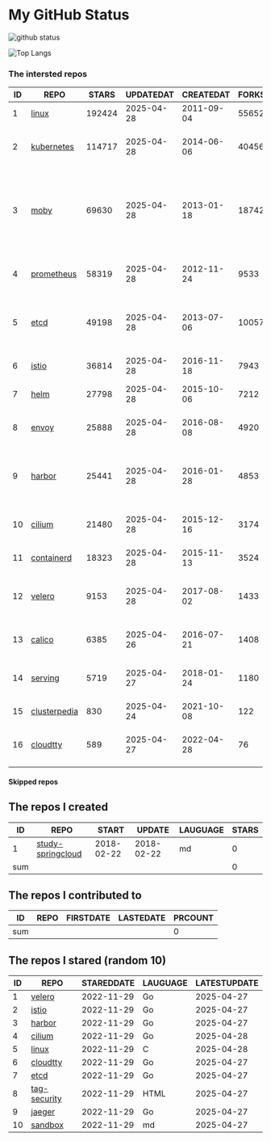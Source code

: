 # My GitHub Status

<img src="https://github-readme-stats-1.yihong0618.vercel.app/api?username=daoqingniu&show_icons=true&&&hide_title=true&count_private=true" alt="github status" />

![Top Langs](https://github-readme-stats-1.yihong0618.vercel.app/api/top-langs/?username=daoqingniu&layout=compact)

<!--START_SECTION:github_repos-->
### The intersted repos
| ID |                              REPO                               | STARS  | UPDATEDAT  | CREATEDAT  | FORKSCOUNT |                                                DESCRIPTIONS                                                |
|----|-----------------------------------------------------------------|--------|------------|------------|------------|------------------------------------------------------------------------------------------------------------|
|  1 | [linux](https://github.com/torvalds/linux)                      | 192424 | 2025-04-28 | 2011-09-04 |      55652 | Linux kernel source tree                                                                                   |
|  2 | [kubernetes](https://github.com/kubernetes/kubernetes)          | 114717 | 2025-04-28 | 2014-06-06 |      40456 | Production-Grade Container Scheduling and Management                                                       |
|  3 | [moby](https://github.com/moby/moby)                            |  69630 | 2025-04-28 | 2013-01-18 |      18742 | The Moby Project - a collaborative project for the container ecosystem to assemble container-based systems |
|  4 | [prometheus](https://github.com/prometheus/prometheus)          |  58319 | 2025-04-28 | 2012-11-24 |       9533 | The Prometheus monitoring system and time series database.                                                 |
|  5 | [etcd](https://github.com/etcd-io/etcd)                         |  49198 | 2025-04-28 | 2013-07-06 |      10057 | Distributed reliable key-value store for the most critical data of a distributed system                    |
|  6 | [istio](https://github.com/istio/istio)                         |  36814 | 2025-04-28 | 2016-11-18 |       7943 | Connect, secure, control, and observe services.                                                            |
|  7 | [helm](https://github.com/helm/helm)                            |  27798 | 2025-04-28 | 2015-10-06 |       7212 | The Kubernetes Package Manager                                                                             |
|  8 | [envoy](https://github.com/envoyproxy/envoy)                    |  25888 | 2025-04-28 | 2016-08-08 |       4920 | Cloud-native high-performance edge/middle/service proxy                                                    |
|  9 | [harbor](https://github.com/goharbor/harbor)                    |  25441 | 2025-04-28 | 2016-01-28 |       4853 | An open source trusted cloud native registry project that stores, signs, and scans content.                |
| 10 | [cilium](https://github.com/cilium/cilium)                      |  21480 | 2025-04-28 | 2015-12-16 |       3174 | eBPF-based Networking, Security, and Observability                                                         |
| 11 | [containerd](https://github.com/containerd/containerd)          |  18323 | 2025-04-28 | 2015-11-13 |       3524 | An open and reliable container runtime                                                                     |
| 12 | [velero](https://github.com/vmware-tanzu/velero)                |   9153 | 2025-04-28 | 2017-08-02 |       1433 | Backup and migrate Kubernetes applications and their persistent volumes                                    |
| 13 | [calico](https://github.com/projectcalico/calico)               |   6385 | 2025-04-26 | 2016-07-21 |       1408 | Cloud native networking and network security                                                               |
| 14 | [serving](https://github.com/knative/serving)                   |   5719 | 2025-04-27 | 2018-01-24 |       1180 | Kubernetes-based, scale-to-zero, request-driven compute                                                    |
| 15 | [clusterpedia](https://github.com/clusterpedia-io/clusterpedia) |    830 | 2025-04-24 | 2021-10-08 |        122 | The Encyclopedia of Kubernetes clusters                                                                    |
| 16 | [cloudtty](https://github.com/cloudtty/cloudtty)                |    589 | 2025-04-27 | 2022-04-28 |         76 | A Friendly Kubernetes CloudShell (Web Terminal) !                                                          |



#### Skipped repos
<!--END_SECTION:github_repos-->

<!--START_SECTION:my_github-->
## The repos I created
| ID  |                                 REPO                                 |   START    |   UPDATE   | LAUGUAGE | STARS |
|-----|----------------------------------------------------------------------|------------|------------|----------|-------|
|   1 | [study-springcloud](https://github.com/daoqingniu/study-springcloud) | 2018-02-22 | 2018-02-22 | md       |     0 |
| sum |                                                                      |            |            |          |     0 |

## The repos I contributed to
| ID  | REPO | FIRSTDATE | LASTEDATE | PRCOUNT |
|-----|------|-----------|-----------|---------|
| sum |      |           |           |       0 |

## The repos I stared (random 10)
| ID |                         REPO                         | STAREDDATE | LAUGUAGE | LATESTUPDATE |
|----|------------------------------------------------------|------------|----------|--------------|
|  1 | [velero](https://github.com/vmware-tanzu/velero)     | 2022-11-29 | Go       | 2025-04-27   |
|  2 | [istio](https://github.com/istio/istio)              | 2022-11-29 | Go       | 2025-04-27   |
|  3 | [harbor](https://github.com/goharbor/harbor)         | 2022-11-29 | Go       | 2025-04-27   |
|  4 | [cilium](https://github.com/cilium/cilium)           | 2022-11-29 | Go       | 2025-04-28   |
|  5 | [linux](https://github.com/torvalds/linux)           | 2022-11-29 | C        | 2025-04-28   |
|  6 | [cloudtty](https://github.com/cloudtty/cloudtty)     | 2022-11-29 | Go       | 2025-04-27   |
|  7 | [etcd](https://github.com/etcd-io/etcd)              | 2022-11-29 | Go       | 2025-04-27   |
|  8 | [tag-security](https://github.com/cncf/tag-security) | 2022-11-29 | HTML     | 2025-04-27   |
|  9 | [jaeger](https://github.com/jaegertracing/jaeger)    | 2022-11-29 | Go       | 2025-04-27   |
| 10 | [sandbox](https://github.com/cncf/sandbox)           | 2022-11-29 | md       | 2025-04-27   |

<!--END_SECTION:my_github-->
